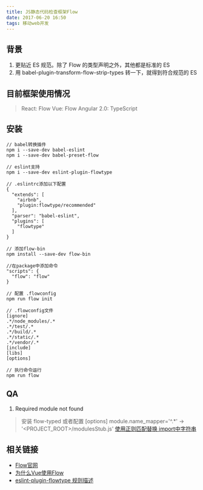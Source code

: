 ```yaml
---
title: JS静态代码检查框架Flow
date: 2017-06-20 16:50
tags: 移动web开发
---
```


## 背景 
1. 更贴近 ES 规范。除了 Flow 的类型声明之外，其他都是标准的 ES
2. 用 babel-plugin-transform-flow-strip-types 转一下，就得到符合规范的 ES

## 目前框架使用情况
> React: Flow
> Vue: Flow
> Angular 2.0: TypeScript


## 安装
```
// babel转换插件
npm i --save-dev babel-eslint
npm i --save-dev babel-preset-flow

// eslint支持
npm i --save-dev eslint-plugin-flowtype

// .eslintrc添加以下配置
{
  "extends": [
    "airbnb",
    "plugin:flowtype/recommended"
  ],
  "parser": "babel-eslint",
  "plugins": [
    "flowtype"
  ]
}

// 添加flow-bin
npm install --save-dev flow-bin

//在package中添加命令
"scripts": {
  "flow": "flow"
}

// 配置 .flowconfig
npm run flow init

// .flowconfig文件
[ignore]
.*/node_modules/.*
.*/test/.*
.*/build/.*
.*/static/.*
.*/vendor/.*
[include]
[libs]
[options]

// 执行命令运行
npm run flow

```

## QA
1. Required module not found
> 安装 flow-typed 或者配置
[options]
module.name_mapper='^.*' -> '&lt;PROJECT_ROOT>/modulesStub.js' [使用正则匹配替换 import中字符串](https://flow.org/en/docs/config/options/#toc-module-name-mapper-regex-string)

## 相关链接
* [Flow官网]()
* [为什么Vue使用Flow](https://www.zhihu.com/question/46397274)
* [eslint-plugin-flowtype 规则描述](https://github.com/gajus/eslint-plugin-flowtype)